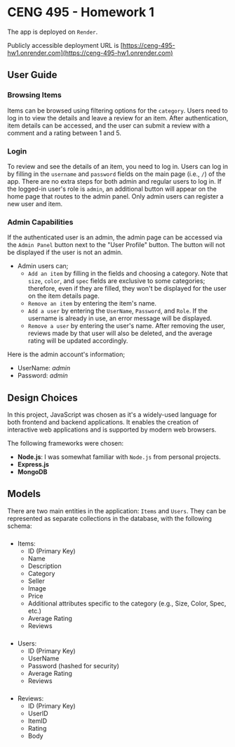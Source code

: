 # CENG 495 - Homework 1

The app is deployed on `Render`.

Publicly accessible deployment URL is [https://ceng-495-hw1.onrender.com](https://ceng-495-hw1.onrender.com)

## User Guide

### Browsing Items
Items can be browsed using filtering options for the `category`. Users need to log in to view the details and leave a review for an item. After authentication, item details can be accessed, and the user can submit a review with a comment and a rating between 1 and 5.

### Login
To review and see the details of an item, you need to log in. Users can log in by filling in the `username` and `password` fields on the main page (i.e., `/`) of the app. There are no extra steps for both admin and regular users to log in. If the logged-in user's role is `admin`, an additional button will appear on the home page that routes to the admin panel. Only admin users can register a new user and item.


### Admin Capabilities
If the authenticated user is an admin, the admin page can be accessed via the `Admin Panel` button next to the "User Profile" button. The button will not be displayed if the user is not an admin.

+ Admin users can;
  * `Add an item` by filling in the fields and choosing a category. Note that `size`, `color`, and `spec` fields are exclusive to some categories; therefore, even if they are filled, they won't be displayed for the user on the item details page.
  * `Remove an item` by entering the item's name.
  * `Add a user` by entering the `UserName`, `Password`, and `Role`. If the username is already in use, an error message will be displayed.
  * `Remove a user` by entering the user's name. After removing the user, reviews made by that user will also be deleted, and the average rating will be updated accordingly.


Here is the admin account's information;
- UserName: _admin_
- Password: _admin_


## Design Choices

In this project, JavaScript was chosen as it's a widely-used language for both frontend and backend applications. It enables the creation of interactive web applications and is supported by modern web browsers.

The following frameworks were chosen:

- **Node.js**: I was somewhat familiar with `Node.js` from personal projects.
- **Express.js**
- **MongoDB**


## Models

There are two main entities in the application: `Items` and `Users`. They can be represented as separate collections in the database, with the following schema:
###

- Items:
  - ID (Primary Key)
  - Name
  - Description
  - Category
  - Seller
  - Image
  - Price
  - Additional attributes specific to the category (e.g., Size, Color, Spec, etc.)
  - Average Rating
  - Reviews 
###

- Users:
  - ID (Primary Key)
  - UserName
  - Password (hashed for security)
  - Average Rating
  - Reviews 
###

- Reviews:
  - ID (Primary Key)
  - UserID
  - ItemID
  - Rating
  - Body
###
